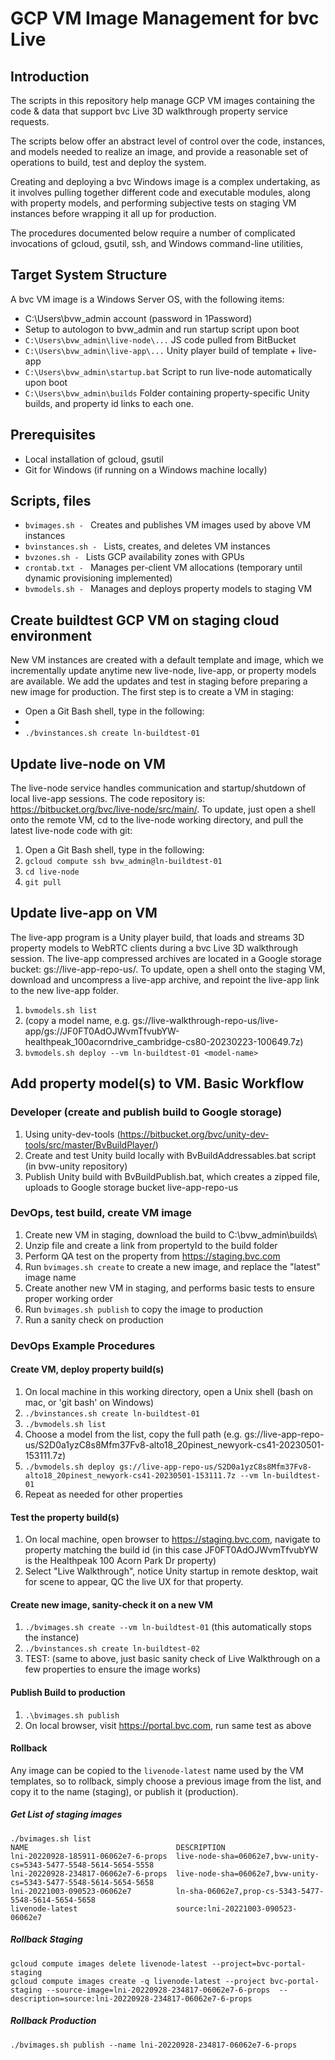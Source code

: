 # GCP VM Image Management for bvc Live 

## Introduction

The scripts in this repository help manage GCP VM images containing the code &
data that support bvc Live 3D walkthrough property service requests.

The scripts below offer an abstract level of control over the code, instances,
and models needed to realize an image, and provide a reasonable set of operations
to build, test and deploy the system.

Creating and deploying a bvc Windows image is a complex undertaking, as it
involves pulling together different code and executable modules, along with
property models, and performing subjective tests on staging VM instances before
wrapping it all up for production.

The procedures documented below require a number of complicated invocations of
gcloud, gsutil, ssh, and Windows command-line utilities,


## Target System Structure

A bvc VM image is a Windows Server OS, with the following items:

* C:\Users\bvw_admin account (password in 1Password)
* Setup to autologon to bvw_admin and run startup script upon boot
* `C:\Users\bvw_admin\live-node\...`  JS code pulled from BitBucket
* `C:\Users\bvw_admin\live-app\...`  Unity player build of template + live-app
* `C:\Users\bvw_admin\startup.bat`  Script to run live-node automatically upon boot
* `C:\Users\bvw_admin\builds`  Folder containing property-specific Unity builds, and property id links to each one.

## Prerequisites

* Local installation of gcloud, gsutil
* Git for Windows (if running on a Windows machine locally)

## Scripts, files

* `bvimages.sh - ` Creates and publishes VM images used by above VM instances
* `bvinstances.sh - ` Lists, creates, and deletes VM instances
* `bvzones.sh - ` Lists GCP availability zones with GPUs
* `crontab.txt - ` Manages per-client VM allocations (temporary until dynamic provisioning implemented)
* `bvmodels.sh - ` Manages and deploys property models to staging VM

## Create buildtest GCP VM on staging cloud environment

New VM instances are created with a default template and image, which we incrementally update anytime new live-node, live-app, or property models are available.  We add the updates and test in staging before preparing a new image for production.  The first step is to create a VM in staging:

* Open a Git Bash shell, type in the following:
* 
* `./bvinstances.sh create ln-buildtest-01`

## Update live-node on VM

The live-node service handles communication and startup/shutdown of local live-app sessions. The code repository is: https://bitbucket.org/bvc/live-node/src/main/.  To update, just open a shell onto the remote VM, cd to the live-node working directory, and pull the latest live-node code with git:

1. Open a Git Bash shell, type in the following:
1. `gcloud compute ssh bvw_admin@ln-buildtest-01`
1. `cd live-node`
1. `git pull`

## Update live-app on VM

The live-app program is a Unity player build, that loads and streams 3D property models to WebRTC clients during a bvc Live 3D walkthrough session.  The live-app compressed archives are located in a Google storage bucket: gs://live-app-repo-us/.  To update, open a shell onto the staging VM, download and uncompress a live-app archive, and repoint the live-app link to the new live-app folder.

1. `bvmodels.sh list`
1. (copy a model name, e.g. gs://live-walkthrough-repo-us/live-app/gs://JF0FT0AdOJWvmTfvubYW-healthpeak_100acorndrive_cambridge-cs80-20230223-100649.7z)
1. `bvmodels.sh deploy --vm ln-buildtest-01 <model-name>`

## Add property model(s) to VM. Basic Workflow

### Developer (create and publish build to Google storage)
1. Using unity-dev-tools (https://bitbucket.org/bvc/unity-dev-tools/src/master/BvBuildPlayer/)
1. Create and test Unity build locally with BvBuildAddressables.bat script (in bvw-unity repository)
1. Publish Unity build with BvBuildPublish.bat, which creates a zipped file, uploads to Google storage bucket live-app-repo-us

### DevOps, test build, create VM image
1. Create new VM in staging, download the build to C:\bvw_admin\builds\
1. Unzip file and create a link from propertyId to the build folder
1. Perform QA test on the property from https://staging.bvc.com
1. Run `bvimages.sh create` to create a new image, and replace the "latest" image name
1. Create another new VM in staging, and performs basic tests to ensure proper working order
1. Run `bvimages.sh publish` to copy the image to production
1. Run a sanity check on production

### DevOps Example Procedures

#### Create VM, deploy property build(s)

1. On local machine in this working directory, open a Unix shell (bash on mac, or 'git bash' on Windows)
1. `./bvinstances.sh create ln-buildtest-01`
1. `./bvmodels.sh list`
1. Choose a model from the list, copy the full path (e.g. gs://live-app-repo-us/S2D0a1yzC8s8Mfm37Fv8-alto18_20pinest_newyork-cs41-20230501-153111.7z)
1. `./bvmodels.sh deploy gs://live-app-repo-us/S2D0a1yzC8s8Mfm37Fv8-alto18_20pinest_newyork-cs41-20230501-153111.7z --vm ln-buildtest-01`
1. Repeat as needed for other properties

#### Test the property build(s)

1. On local machine, open browser to https://staging.bvc.com, navigate to property matching the build id (in this case JF0FT0AdOJWvmTfvubYW is the Healthpeak 100 Acorn Park Dr property)
1. Select "Live Walkthrough", notice Unity startup in remote desktop, wait for scene to appear, QC the live UX for that property.

#### Create new image, sanity-check it on a new VM

1. `./bvimages.sh create --vm ln-buildtest-01`      (this automatically stops the instance)
1. `./bvinstances.sh create ln-buildtest-02`
1. TEST: (same to above, just basic sanity check of Live Walkthrough on a few properties to ensure the image works)

#### Publish Build to production

1. `.\bvimages.sh publish`
1. On local browser, visit https://portal.bvc.com, run same test as above

#### Rollback

Any image can be copied to the `livenode-latest` name used by the VM templates, so to rollback, simply choose a previous image from the list, and copy it to the name (staging), or publish it (production).

##### Get List of staging images

```
./bvimages.sh list
NAME                                 DESCRIPTION
lni-20220928-185911-06062e7-6-props  live-node-sha=06062e7,bvw-unity-cs=5343-5477-5548-5614-5654-5558
lni-20220928-234817-06062e7-6-props  live-node-sha=06062e7,bvw-unity-cs=5343-5477-5548-5614-5654-5658
lni-20221003-090523-06062e7          ln-sha-06062e7,prop-cs-5343-5477-5548-5614-5654-5658
livenode-latest                      source:lni-20221003-090523-06062e7
```

##### Rollback Staging

```
gcloud compute images delete livenode-latest --project=bvc-portal-staging
gcloud compute images create -q livenode-latest --project bvc-portal-staging --source-image=lni-20220928-234817-06062e7-6-props  --description=source:lni-20220928-234817-06062e7-6-props
```

##### Rollback Production

`./bvimages.sh publish --name lni-20220928-234817-06062e7-6-props`